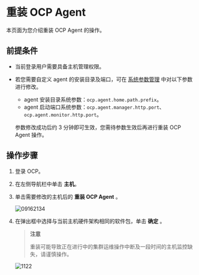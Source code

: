 # 重装 OCP Agent

本页面为您介绍重装 OCP Agent 的操作。

## 前提条件

* 当前登录用户需要具备主机管理权限。

* 若您需要自定义 agent 的安装目录及端口，可在 [系统参数管理](../11.system-management-features/12.system-parameter-management-1.md) 中对以下参数进行修改。

  * agent 安装目录系统参数：`ocp.agent.home.path.prefix`。
  * agent 启动端口系统参数：`ocp.agent.manager.http.port`、`ocp.agent.monitor.http.port`。

   参数修改成功后约 3 分钟即可生效，您需待参数生效后再进行重装 OCP Agent 操作。

## 操作步骤

1. 登录 OCP。

2. 在左侧导航栏中单击 **主机**。

3. 单击需要修改的主机后的 **重装 OCP Agent** 。

   ![09162134](https://help-static-aliyun-doc.aliyuncs.com/assets/img/zh-CN/6660562361/p327467.png)

4. 在弹出框中选择与当前主机硬件架构相同的软件包，单击 **确定** 。

   > **注意**
   >
   > 重装可能导致正在进行中的集群运维操作中断及一段时间的主机监控缺失，请谨慎操作。

   ![1122](https://help-static-aliyun-doc.aliyuncs.com/assets/img/zh-CN/8295987361/p355958.png)

